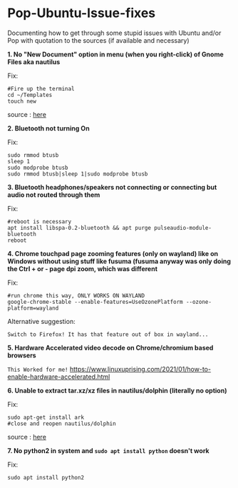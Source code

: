 # Pop-Ubuntu-Issue-fixes

Documenting how to get through some stupid issues with Ubuntu and/or Pop with quotation to the sources (if available and necessary)

**1. No "New Document" option in menu (when you right-click) of Gnome Files aka nautilus** <br>

Fix:

    #Fire up the terminal
    cd ~/Templates
    touch new
    
source : [here](https://askubuntu.com/a/209669/1227056)

**2. Bluetooth not turning On**

Fix:

    sudo rmmod btusb
    sleep 1
    sudo modprobe btusb
    sudo rmmod btusb|sleep 1|sudo modprobe btusb
    

**3. Bluetooth headphones/speakers not connecting or connecting but audio not routed through them**

Fix:

    #reboot is necessary
    apt install libspa-0.2-bluetooth && apt purge pulseaudio-module-bluetooth
    reboot


**4. Chrome touchpad page zooming features (only on wayland) like on Windows without using stuff like fusuma (fusuma anyway was only doing the Ctrl + or - page dpi zoom, which was different**

Fix:

    #run chrome this way, ONLY WORKS ON WAYLAND
    google-chrome-stable --enable-features=UseOzonePlatform --ozone-platform=wayland
    
Alternative suggestion:

    Switch to Firefox! It has that feature out of box in wayland... 


**5. Hardware Accelerated video decode on Chrome/chromium based browsers**
    
`This Worked for me!`
https://www.linuxuprising.com/2021/01/how-to-enable-hardware-accelerated.html

**6. Unable to extract tar.xz/xz files in nautilus/dolphin (literally no option)**

Fix:

    sudo apt-get install ark
    #close and reopen nautilus/dolphin

source : [here](https://askubuntu.com/a/881271/1227056)

**7. No python2 in system and `sudo apt install python` doesn't work**

Fix:

    sudo apt install python2
